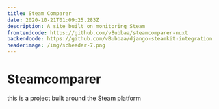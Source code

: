 ```yaml
---
title: Steam Comparer
date: 2020-10-21T01:09:25.283Z
description: A site built on monitoring Steam
frontendcode: https://github.com/vBubbaa/steamcomparer-nuxt
backendcode: https://github.com/vBubbaa/django-steamkit-integration
headerimage: /img/scheader-7.png
---
```

# Steamcomparer

this is a project built around the Steam platform